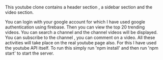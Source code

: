 This youtube clone contains a header section , a sidebar section and the video section.

You can login with your google account for which I have used google authentication using firebase. Then you can view the top 20 trending videos. You can search a channel and the channel videos will be displayed. You can subscribe to the channel , you can comment on a video. All these activities will take place on the real youtube page also. For this I have used the youtube API itself. To run this simply run 'npm install' and then run 'npm start' to start the server.
